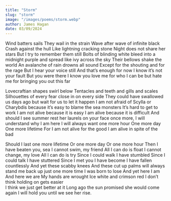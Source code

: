 ```yaml
---
title: "Storm"
slug: "storm"
image: "/images/poems/storm.webp"
author: James Hagan
date: 03/09/2024
---
```


Wind batters sails 
They wail in the strain 
Wave after wave 
of infinite black
Crash against the hull
Like lightning cracking stone 
Night does not share her stars 
But I try to remember them still 
Bolts of blinding white
bleed into a midnight purple 
and spread like ivy across the sky 
Their bellows shake the world 
An avalanche of rain 
drowns all sound 
Except for the shouting 
 and for the rage 
But I hear your voice still
And that’s enough for now
I know it’s not your fault 
But you were there 
I know you love me for who I can be
but hate me for bringing you out this far 
 
Lovecraftian shapes swirl below
Tentacles and teeth and gills and scales
Silhouettes of every fear 
close in on every side 
They could have swallowed us days ago 
but wait for us to let it happen 
I am not afraid of Scylla or Charybdis
because it’s easy to blame the sea monsters
It’s hard to get to work 
I am not alive because it is easy 
I am alive because it is difficult 
And should I see summer rest her laurels on your face once more,
I will understand why I am here 
I will always want one more hour
One more day
One more lifetime
For I am not alive for the good 
I am alive in spite of the bad 

Should I last one more lifetime 
Or one more day
Or one more hour 
Then I have beaten you, sea
I cannot swim, my friend
All I can do is float 
I cannot change, my love 
All I can do is try 
Since I could walk
I have stumbled
Since I could talk
I have stuttered
Since I met you
I have become 
I have fallen countlessly 
And yet these scabby knees 
And these cut up palms 
will always stand me back up 
just one more time 
I was born to lose 
And yet here I am 
And here we are 
My hands are wrought 
Ice white and crimson red 
I don’t think holding on gets easier  
I think we just get better at it
Long ago the sun promised she would come again
I will hold you until we see her rise.
